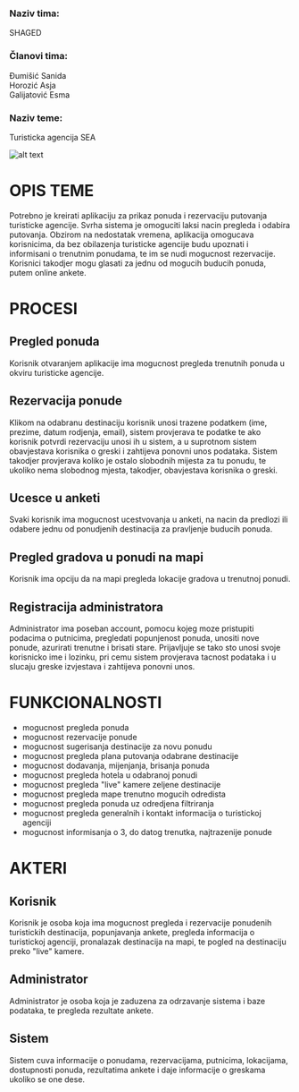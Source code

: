 ### **Naziv tima:** 
SHAGED

### **Članovi tima:** 
Đumišić Sanida      
Horozić Asja      
Galijatović Esma 

### **Naziv teme:** 
Turisticka agencija SEA

![alt text](http://im.hunt.in/cg/silvassa/City-Guide/Travel-Agency.jpg)

# **OPIS TEME**  
Potrebno je kreirati aplikaciju za prikaz ponuda i rezervaciju putovanja turisticke agencije. Svrha sistema je omoguciti laksi
nacin pregleda i odabira putovanja. Obzirom na nedostatak vremena, aplikacija omogucava korisnicima, da bez obilazenja turisticke 
agencije budu upoznati i informisani o trenutnim ponudama, te im se nudi mogucnost rezervacije. Korisnici takodjer mogu glasati za
jednu od mogucih buducih ponuda, putem online ankete. 

# **PROCESI**
## **Pregled ponuda**
Korisnik otvaranjem aplikacije ima mogucnost pregleda trenutnih ponuda u okviru turisticke agencije.

## **Rezervacija ponude**
Klikom na odabranu destinaciju korisnik unosi trazene podatkem (ime, prezime, datum rodjenja, email), sistem provjerava te podatke
te ako korisnik potvrdi rezervaciju unosi ih u sistem, a u suprotnom sistem obavjestava korisnika o greski i zahtijeva ponovni unos
podataka. Sistem takodjer provjerava koliko je ostalo slobodnih mijesta za tu ponudu, te ukoliko nema slobodnog mjesta, takodjer, 
obavjestava korisnika o greski.

## **Ucesce u anketi** 
Svaki korisnik ima mogucnost ucestvovanja u anketi, na nacin da predlozi ili odabere jednu od ponudjenih destinacija za pravljenje 
buducih ponuda. 

## **Pregled gradova u ponudi na mapi**
Korisnik ima opciju da na mapi pregleda lokacije gradova u trenutnoj ponudi.

## **Registracija administratora**
Administrator ima poseban account, pomocu kojeg moze pristupiti podacima o putnicima, pregledati popunjenost ponuda, unositi nove 
ponude, azurirati trenutne i brisati stare. Prijavljuje se tako sto unosi svoje korisnicko ime i lozinku, pri cemu sistem provjerava 
tacnost podataka i u slucaju greske izvjestava i zahtijeva ponovni unos.

# **FUNKCIONALNOSTI**
- mogucnost pregleda ponuda
- mogucnost rezervacije ponude
- mogucnost sugerisanja destinacije za novu ponudu
- mogucnost pregleda plana putovanja odabrane destinacije
- mogucnost dodavanja, mijenjanja, brisanja ponuda
- mogucnost pregleda hotela u odabranoj ponudi
- mogucnost pregleda "live" kamere zeljene destinacije
- mogucnost pregleda mape trenutno mogucih odredista
- mogucnost pregleda ponuda uz odredjena filtriranja
- mogucnost pregleda generalnih i kontakt informacija o turistickoj agenciji
- mogucnost informisanja o 3, do datog trenutka, najtrazenije ponude

# **AKTERI** 
## **Korisnik**
Korisnik je osoba koja ima mogucnost pregleda i rezervacije ponudenih turistickih destinacija, popunjavanja ankete, pregleda 
informacija o turistickoj agenciji, pronalazak destinacija na mapi, te pogled na destinaciju preko "live" kamere.

## **Administrator**
Administrator je osoba koja je zaduzena za odrzavanje sistema i baze podataka, te pregleda rezultate ankete.

## **Sistem**
Sistem cuva informacije o ponudama, rezervacijama, putnicima, lokacijama, dostupnosti ponuda, rezultatima ankete i daje informacije 
o greskama ukoliko se one dese.

